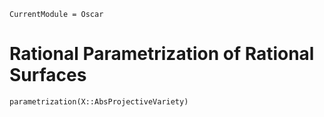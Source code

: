 ```@meta
CurrentModule = Oscar
```

# Rational Parametrization of Rational Surfaces

```@docs
parametrization(X::AbsProjectiveVariety)
```
